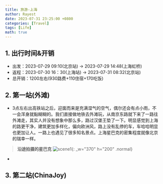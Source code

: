 ```yaml
---
title: 旅游-上海
author: Rayest
date: 2023-07-31 23:25:00 +0800
categories: [Travel]
tags: [Life]
math: true
---
```



## 1. 出行时间&开销
- 出发：2023-07-29 09:10(北京站) -> 2023-07-29 14:48(上海虹桥)
- 返程：2023-07-30 16：30(上海站) -> 2023-07-31 08:32(北京站)
- 总开销：1200左右(930路费+110住宿+170吃饭)

## 2. 第一站(外滩)
- 3点左右出高铁站之后，迎面而来是充满湿气的空气，偶尔还会有点小雨，不一会浑身就黏糊糊的。我们直接做地铁去外滩玩，从南京东路就下来了一路往外滩走，其实人并没有想象中那么多，路过汉堡王垫了一下。明显感觉到上海的路更干净，建筑更加多样化，偏向欧洲风，路上没有乱停的车，车哈哈明显也更加让人。一路上也遇见了很多知名景点。上海星巴克的密集程度就像北京的瑞幸一样。
> __沿途拍摄的星巴克__
>   ![scene1](/img/IMG_20230729_161121.jpg){: _w="370" h="200" .normal}


- 


## 3. 第二站(ChinaJoy)
